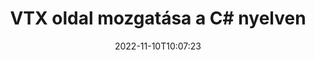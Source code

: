 ---
############################# Static ############################
layout: "auto-gen-merger"
date: 2022-11-10T10:07:23
draft: false
otherformats: mhtml odp ods odt one otp ott pdf pps ppsx ppt pptx rtf tex vdx vsdm

############################# Head ############################
head_title: "VTX oldal áthelyezése a C# nyelven"
head_description: "Mozgassa át az oldalakat egy VTX dokumentumon belül a C# nyelven tetszőleges helyre a dokumentumok egyesítése API segítségével."

############################# Header ############################
title: "VTX oldal mozgatása a C# nyelven"
description: "Mozgasson át VTX oldalt néhány soros .NET kóddal."
bg_image: "https://cms.admin.containerize.com/templates/aspose/App_Themes/V3/images/bg/header1.png"
bg_overlay: false
button:
    enable: true
    icon: "fas fa-arrow-down"
    label: "Ingyenes próbaverzió letöltése"
    link: "https://downloads.groupdocs.com/merger/net"

############################# SubMenu ############################
submenu:
    enable: true

    left:
        img_alt: "GroupDocs.Merger for .NET"
        image: "https://cms.admin.containerize.com/templates/groupdocs/images/product-logos/90x90-noborder/groupdocs-merger-net.png"
        product: "GroupDocs.Merger"
        platform: ".NET"

    middle:
        button:

            # button loop
            - link: "https://apireference.groupdocs.com/merger/net"
              text: "API-referencia"

            # button loop
            - link: "https://github.com/groupdocs-merger"
              text: "Kódpéldák"

            # button loop
            - link: "https://products.groupdocs.app/merger/family"
              text: "Élő demók"

            # button loop
            - link: "https://purchase.groupdocs.com/pricing/merger/net"
              text: "Árazás"

    right:
        link_download: "https://downloads.groupdocs.com/merger"
        link_learn: "https://docs.groupdocs.com/merger/net"
        link_buy: "https://purchase.groupdocs.com"

############################# About ############################
about:
    enable: true
    title: "A GroupDocs.Merger for .NET API-ról"
    content: |
        A [GroupDocs.Merger for .NET](/hu/merger/net/) egyszerű megoldást kínál számos dokumentumformátum biztonságos egyesítésére és felosztására, beleértve a PDF, Microsoft Office (Word, Excel, PowerPoint) , OneNote), OpenDocument, HTML, képek és sok más a .NET alkalmazásokon belül. A kód néhány sorának hozzáadásával számos dokumentumműveletet hajthat végre, például mozgathatja, eltávolíthatja, elforgathatja, cserélheti, kivonhatja vagy módosíthatja az oldalak tájolását a dokumentumokon belül. A dokumentumok egyesítési API támogatja a dokumentumoldalak előnézetének képként történő megtekintését is a dokumentum szerkezetének, formázásának és tartalmának elemzéséhez.
        
        A GroupDocs.Merger API megfelelő választás olyan vállalati megoldásokhoz, amelyekhez fájloldal-mozgatási funkciókra van szükség. Ezek az API-k jól támogatottak minden nagyobb operációs rendszeren és platformon, beleértve a .NET Framework, .NET Standard, .NET Core, Mono-t is.

############################# Steps ############################
steps:
    enable: true
    title_left: "VTX fájloldal áthelyezése a .NET termékben"
    content_left: |
        A [GroupDocs.Merger for .NET](/hu/merger/net/) néhány egyszerű lépés végrehajtásával megkönnyíti a C# fejlesztői számára az oldalak áthelyezését egy VTX fájlon belül .
        
        * Az aktuális és új oldalszámok megadásához inicializálja a **MoveOptions** beállítást.
        * Hozzon létre új példányt az **Merger**-ból, és adja meg a forrásdokumentum elérési útját konstruktor paraméterként.
        * Hívja a **MovePage**-et, és adja át a **MoveOptions** objektumot.
        * Hívja a **Save** parancsot, és adja meg a fájl elérési útját az eredményül kapott dokumentum mentéséhez.

    title_right: "rendszerkövetelmények"
    content_right: |
        A GroupDocs.Merger for .NET API-k minden nagyobb platformon és operációs rendszeren támogatottak. Mielőtt végrehajtaná az alábbi kódot, győződjön meg arról, hogy a következő előfeltételek telepítve vannak a rendszeren.

        * Operációs rendszerek: Microsoft Windows, Linux, MacOS
        * Fejlesztési környezetek: Visual Studio, Xamarin, MonoDevelop
        * Keretrendszerek: .NET Framework, .NET Standard, .NET Core, Mono
        * Töltse le a(z) GroupDocs.Merger for .NET legújabb verzióját innen: [NuGet](https://www.nuget.org/packages/groupdocs.merger)
         
    code: |
     {{% merger/additional-styles %}}
     {{< merger/code-merger title="VTX fájloldalak mozgatása a C# példakóddal">}}

        ```csharp    
        // Áthelyezhet VTX fájloldalt a GroupDocs.Merger API segítségével
        int pageNumber = 6;
        int newPageNumber = 1;

        // Inicializálja a MoveOptions osztályt az aktuális és új oldalszámok megadásához
        MoveOptions moveOptions = new MoveOptions(pageNumber, newPageNumber);

        // Példányos egyesülés a bemeneti VTX dokumentummal
        using (Merger merger = new Merger("input.vtx"))
          {
            // Hívja meg a MovePage metódust, és adja át neki a MoveOptions objektumot
            merger.MovePage(moveOptions);
    
            // Hívja a Mentés metódust, és adja meg a kívánt fájl elérési utat a kimeneti dokumentum mentéséhez
            merger.Save("output.vtx");
          }
        ```
     {{< /merger/code-merger >}}

############################# Demos ############################
demos:
    enable: true
    title: "Élő bemutatók – VTX oldal áthelyezése online"
    content: |
       A [GroupDocs.Merger Live Demos](https://products.groupdocs.app/splitter/move-pages/vtx) webhely meglátogatásával azonnal áthelyezhet VTX fájloldalt.
       Az élő demónak a következő előnyei vannak.
        
############################# About Formats ############################
about_formats:
    enable: true

############################# More Formats ############################
more_formats:
    enable: true
    title: "Más dokumentumformátumok oldalainak mozgatása"
    content: |
        A .NET dokumentálja az összevonási és felosztási API-t fájlformátumokhoz és képekhez. Helyezze át néhány népszerű fájlformátumot az alábbiak szerint.

############################# Back to top ###############################
back_to_top:
    enable: true
---